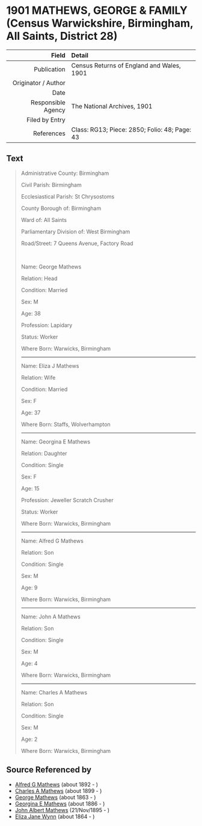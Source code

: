 ﻿---
layout: page
permalink: /sources/s99059524
---

# 1901 MATHEWS, GEORGE & FAMILY (Census Warwickshire, Birmingham, All Saints, District 28)

Field | Detail
---:|:---
Publication | Census Returns of England and Wales, 1901
Originator / Author | 
Date | 
Responsible Agency | The National Archives, 1901
Filed by Entry | 
References | Class: RG13; Piece: 2850; Folio: 48; Page: 43

## Text

> Administrative County: Birmingham
>
> Civil Parish: Birmingham
>
> Ecclesiastical Parish: St Chrysostoms
>
> County Borough of: Birmingham
>
> Ward of: All Saints
>
> Parliamentary Division of: West Birmingham
>
> Road/Street: 7 Queens Avenue, Factory Road
>
> <br/>
>
> Name: George Mathews
>
> Relation: Head
>
> Condition: Married
>
> Sex: M
>
> Age: 38
>
> Profession: Lapidary
>
> Status: Worker
>
> Where Born: Warwicks, Birmingham
>
> ---
>
> Name: Eliza J Mathews
>
> Relation: Wife
>
> Condition: Married
>
> Sex: F
>
> Age: 37
>
> Where Born: Staffs, Wolverhampton
>
> ---
>
> Name: Georgina E Mathews
>
> Relation: Daughter
>
> Condition: Single
>
> Sex: F
>
> Age: 15
>
> Profession: Jeweller Scratch Crusher
>
> Status: Worker
>
> Where Born: Warwicks, Birmingham
>
> ---
>
> Name: Alfred G Mathews
>
> Relation: Son
>
> Condition: Single
>
> Sex: M
>
> Age: 9
>
> Where Born: Warwicks, Birmingham
>
> ---
>
> Name: John A Mathews
>
> Relation: Son
>
> Condition: Single
>
> Sex: M
>
> Age: 4
>
> Where Born: Warwicks, Birmingham
>
> ---
>
> Name: Charles A Mathews
>
> Relation: Son
>
> Condition: Single
>
> Sex: M
>
> Age: 2
>
> Where Born: Warwicks, Birmingham
>

## Source Referenced by

* [Alfred G Mathews](../people/@71188720@-alfred-g-mathews-b1892-d.md) (about 1892 - )
* [Charles A Mathews](../people/@74822247@-charles-a-mathews-b1899-d.md) (about 1899 - )
* [George Mathews](../people/@7150388@-george-mathews-b1863-d.md) (about 1863 - )
* [Georgina E Mathews](../people/@84093657@-georgina-e-mathews-b1886-d.md) (about 1886 - )
* [John Albert Mathews](../people/@5643892@-john-albert-mathews-b1895-11-21-d.md) (21/Nov/1895 - )
* [Eliza Jane Wynn](../people/@63437677@-eliza-jane-wynn-b1864-d.md) (about 1864 - )
